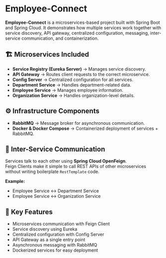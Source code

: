 # Employee-Connect

**Employee-Connect** is a microservices-based project built with Spring Boot and Spring Cloud. It demonstrates how multiple services work together with service discovery, API gateway, centralized configuration, messaging, inter-service communication, and containerization.

## 🏗️ Microservices Included

- **Service Registry (Eureka Server)** → Manages service discovery.  
- **API Gateway** → Routes client requests to the correct microservice.  
- **Config Server** → Centralized configuration for all services.  
- **Department Service** → Handles department-related data.  
- **Employee Service** → Manages employee information.  
- **Organization Service** → Handles organization-level details.  

## ⚙️ Infrastructure Components

- **RabbitMQ** → Message broker for asynchronous communication.  
- **Docker & Docker Compose** → Containerized deployment of services + RabbitMQ.  

## 🔗 Inter-Service Communication

Services talk to each other using **Spring Cloud OpenFeign**.  
Feign Clients make it simple to call REST APIs of other microservices without writing boilerplate `RestTemplate` code.  

**Example:**
- Employee Service ↔ Department Service  
- Employee Service ↔ Organization Service  

## 🚀 Key Features

- Microservices communication with Feign Client  
- Service discovery using Eureka  
- Centralized configuration with Config Server  
- API Gateway as a single entry point  
- Asynchronous messaging with RabbitMQ  
- Dockerized services for easy deployment
